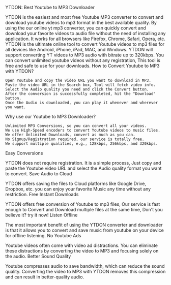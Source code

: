 
YTDON: Best Youtube to MP3 Downloader

YTDON is the easiest and most free Youtube MP3 converter to convert and download youtube videos to mp3 format in the best available quality. By using the our online yt mp3 converter, you can quickly convert and download your favorite videos to audio file without the need of installing any application. It works for all browsers like Firefox, Chrome, Safari, Opera, etc. YTDON is the ultimate online tool to convert Youtube videos to mp3 files for all devices like Android, iPhone, iPad, MAC, and Windows. YTDON will support converting YT videos to MP3 audio with bitrate up to 320kbps. You can convert unlimited youtube videos without any registration, This tool is free and safe to use for your downloads.
How to Convert Youtube to MP3 with YTDON?

    Open Youtube and copy the video URL you want to download in MP3.
    Paste the video URL in the Search box, Tool will fetch video info.
    Select the Audio quality you need and click the Convert button.
    After the conversion is successfully completed, hit the "Download" button.
    Once the Audio is downloaded, you can play it whenever and wherever you want.

Why use our Youtube to MP3 Downloader?

    Unlimited MP3 Conversions, so you can convert all your videos.
    We use High-Speed encoders to convert Youtube videos to music files.
    We offer Unlimited Downloads, convert as much as you can.
    No Signup/Registration required, our service is totally free.
    We support multiple qualities, e.g., 128kbps, 256kbps, and 320kbps.

Easy Conversions

YTDON does not require registration. It is a simple process, Just copy and paste the Youtube video URL and select the Audio quality format you want to convert.
Save Audio to Cloud

YTDON offers saving the files to Cloud platforms like Google Drive, Dropbox, etc. you can enjoy your favorite Music any time without any restriction.
Free Instant Downloads

YTDON offers free conversion of Youtube to mp3 files, Our service is fast enough to Convert and Download multiple files at the same time, Don't you believe it? try it now!
Listen Offline

The most important benefit of using the YTDON converter and downloader is that it allows you to convert and save music from youtube on your device for offline listening.
No Youtube Ads

Youtube videos often come with video ad distractions. You can eliminate these distractions by converting the video to MP3 and focusing solely on the audio.
Better Sound Quality

Youtube compresses audio to save bandwidth, which can reduce the sound quality. Converting the video to MP3 with YTDON removes this compression and can result in better-quality audio.
